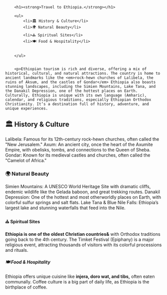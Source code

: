 <!DOCTYPE html>
<html>
    <head>
        <meta charset="utf-8">
        <title>Yabets Sebhat (Tavel to Ethiopia)</title>
    </head>
    <body>
    
        <h1><strong>Travel to Ethiopia.</strong></h1>
        
        <ul>
            <li>🏛 History & Culture</li>
            <li>🌍 Natural Beauty</li>
            <li>⛪ Spiritual Sites</li>
            <li>🍽 Food & Hospitality</li>
            
            
        </ul>

    
        <p>Ethiopian tourism is rich and diverse, offering a mix of historical, cultural, and natural attractions. The country is home to ancient landmarks like the <em>rock-hewn churches of Lalibela, the ruins of Aksum, and the castles of Gondar</em> Ethiopia also boasts stunning landscapes, including the Simien Mountains, Lake Tana, and the Danakil Depression, one of the hottest places on Earth. Culturally, Ethiopia is unique with its own language (Amharic), calendar, and religious traditions, especially Ethiopian Orthodox Christianity. It’s a destination full of history, adventure, and unique experiences.
</p>
<h2>🏛️ History & Culture
</h2>
<p>Lalibela: Famous for its 12th-century rock-hewn churches, often called the "New Jerusalem."
Axum: An ancient city, once the heart of the Axumite Empire, with obelisks, tombs, and connections to the Queen of Sheba.
Gondar: Known for its medieval castles and churches, often called the "Camelot of Africa."
</p>
<h3>🌍 Natural Beauty
</h3>
<p>
Simien Mountains: A UNESCO World Heritage Site with dramatic cliffs, endemic wildlife like the Gelada baboon, and great trekking routes.
Danakil Depression: One of the hottest and most otherworldly places on Earth, with colorful sulfur springs and salt flats.
Lake Tana & Blue Nile Falls: Ethiopia’s largest lake and stunning waterfalls that feed into the Nile.
</p>
<h4>⛪ Spiritual Sites
</h4>
<p><strong>Ethiopia is one of the oldest Christian countries&</strong> with Orthodox traditions going back to the 4th century.
The Timket Festival (Epiphany) is a major religious event, attracting thousands of visitors with its colorful processions and rituals.
</p>
<h5>🍽️ Food & Hospitality
</h5>
<p>Ethiopia offers unique cuisine like <strong>injera, doro wat, and tibs,</strong> often eaten communally.
Coffee culture is a big part of daily life, as Ethiopia is the birthplace of coffee.</p>
        
</body>
</html>
